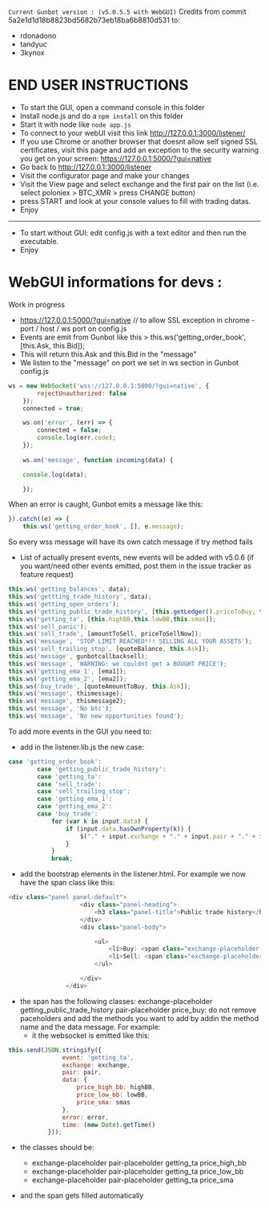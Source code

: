 `Current Gunbot version : (v5.0.5.5 with WebGUI)`
Credits from commit 5a2e1d1d18b8823bd5682b73eb18ba6b8810d531 to:
- rdonadono
- tandyuc
- 3kynox

# END USER INSTRUCTIONS
    
- To start the GUI,  open a command console in this folder
- Install node.js and do a `npm install` on this folder
- Start it with node like `node app.js`
- To connect to your webUI visit this link http://127.0.0.1:3000/listener/ 
- If you use Chrome or another browser that doesnt allow self signed SSL certificates, visit this page and add an exception to the security warning you get on your screen:  https://127.0.0.1:5000/?gui=native 
- Go back to http://127.0.0.1:3000/listener
- Visit the configurator page and make your changes
- Visit the View page and select exchange and the first pair on the list (i.e. select poloniex > BTC_XMR > press CHANGE button)
- press START and look at your console values to fill with trading datas.
- Enjoy 

***********************************
- To start without GUI: edit config.js with a text editor and then run the executable.
- Enjoy

# WebGUI informations for devs :

Work in progress
- https://127.0.0.1:5000/?gui=native // to allow SSL exception in chrome - port / host / ws port on config.js
- Events are emit from Gunbot like this > this.ws('getting_order_book', [this.Ask, this.Bid]);
- This will return this.Ask and this.Bid in the "message"
- We listen to the "message" on port we set in ws section in Gunbot config.js

```javascript
ws = new WebSocket('wss://127.0.0.1:5000/?gui=native', {
		rejectUnauthorized: false
	});
	connected = true;

	ws.on('error', (err) => {
		connected = false;
		console.log(err.code);
	});
	
	ws.on('message', function incoming(data) {

	console.log(data);

	});
```

When an error is caught, Gunbot emits a message like this:

```javascript
}).catch((e) => {
	this.ws('getting_order_book', [], e.message);
```

So every wss message will have its own catch message if try method fails

- List of actually present events, new events will be added with v5.0.6 (if you want/need other events emitted, post them in the issue tracker as feature request)

```javascript
this.ws('getting_balances', data);
this.ws('gettting_trade_history', data);
this.ws('getting_open_orders');
this.ws('getting_public_trade_history', [this.getLedger().priceToBuy, this.getLedger().priceToSell]);
this.ws('getting_ta', [this.highBB,this.lowBB,this.smas]);
this.ws('sell_panic');
this.ws('sell_trade', [amountToSell, priceToSellNow]);
this.ws('message', 'STOP LIMIT REACHED!!! SELLING ALL YOUR ASSETS');
this.ws('sell_trailing_stop', [quoteBalance, this.Ask]);
this.ws('message', gunbotcallbacksell);
this.ws('message', 'WARNING: we couldnt get a BOUGHT PRICE');
this.ws('getting_ema_1', [ema1]);
this.ws('getting_ema_2', [ema2]);
this.ws('buy_trade', [quoteAmountToBuy, this.Ask]);
this.ws('message', thismessage);
this.ws('message', thismessage2);
this.ws('message', 'No btc');
this.ws('message', 'No new opportunities found');
```
To add more events in the GUI you need to:
- add in the listener.lib.js the new case:
```javascript
case 'getting_order_book':
        case 'getting_public_trade_history':
        case 'getting_ta':
        case 'sell_trade':
        case 'sell_trailing_stop':
        case 'getting_ema_1':
        case 'getting_ema_2':
        case 'buy_trade':
            for (var k in input.data) {
                if (input.data.hasOwnProperty(k)) {
                    $("." + input.exchange + "." + input.pair + "." + input.event + "." + k).text(input.data[k]);
                }
            }
            break;
```
- add the bootstrap elements in the listener.html. For example we now have the span class like this:
```javascript
<div class="panel panel-default">
                    <div class="panel-heading">
                        <h3 class="panel-title">Public trade history</h3>
                    </div>
                    <div class="panel-body">

                        <ul>
                            <li>Buy: <span class="exchange-placeholder getting_public_trade_history pair-placeholder price_buy">?</span></li>
                            <li>Sell: <span class="exchange-placeholder getting_public_trade_history pair-placeholder price_sell">?</span></li>
                        </ul>

                    </div>
                </div>
```

- the span has the following classes: exchange-placeholder getting_public_trade_history pair-placeholder price_buy: do not remove paceholders and add the methods you want to add by addin the method name and the data message. For example:
  - it the websocket is emitted like this:
 ```javascript
 this.send(JSON.stringify({
				event: 'getting_ta',
				exchange: exchange,
				pair: pair,
				data: {
					price_high_bb: highBB,
					price_low_bb: lowBB,
					price_sma: smas
				},
				error: error,
				time: (new Date).getTime()
			}));
```
  - the classes should be:
    - exchange-placeholder pair-placeholder getting_ta price_high_bb
    - exchange-placeholder pair-placeholder getting_ta price_low_bb
    - exchange-placeholder pair-placeholder getting_ta price_sma
  
  - and the span gets filled automatically

